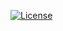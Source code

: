 
[![License](https://img.shields.io/badge/License-MIT-blue.svg?style=flat-square)](https://github.com/Manisso/fsociety/blob/master/LICENSE)

